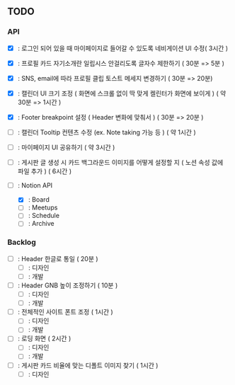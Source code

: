 ## TODO

### API

- [x] : 로그인 되어 있을 때 마이페이지로 들어갈 수 있도록 네비게이션 UI 수정( 3시간 )
- [x] : 프로필 카드 자기소개란 일립시스 안걸리도록 글자수 제한하기 ( 30분 => 5분 )
- [x] : SNS, email에 따라 프로필 클립 토스트 메세지 변경하기 ( 30분 => 20분)
- [x] : 캘린더 UI 크기 조정 ( 화면에 스크롤 없이 딱 맞게 켈린터가 화면에 보이게 ) ( 약 30분 => 1시간 )
- [x] : Footer breakpoint 설정 ( Header 변화에 맞춰서 ) ( 30분 => 20분 )
- [ ] : 캘린더 Tooltip 컨텐츠 수정 (ex. Note taking 가능 등 ) ( 약 1시간 )
- [ ] : 마이페이지 UI 공유하기 ( 약 3시간 )
- [ ] : 게시판 글 생성 시 카드 백그라운드 이미지를 어떻게 설정할 지 ( 노션 속성 값에 파일 추가 ) ( 6시간 )

- [ ] : Notion API
  - [x] : Board
  - [ ] : Meetups
  - [ ] : Schedule
  - [ ] : Archive

### Backlog

- [ ] : Header 한글로 통일 ( 20분 )
  - [ ] : 디자인
  - [ ] : 개발
- [ ] : Header GNB 높이 조정하기 ( 10분 )
  - [ ] : 디자인
  - [ ] : 개발
- [ ] : 전체적인 사이트 폰트 조정 ( 1시간 )
  - [ ] : 디자인
  - [ ] : 개발
- [ ] : 로딩 화면 ( 2시간 )
  - [ ] : 디자인
  - [ ] : 개발
- [ ] : 게시판 카드 비율에 맞는 디폴트 이미지 찾기 ( 1시간 )
  - [ ] : 디자인
